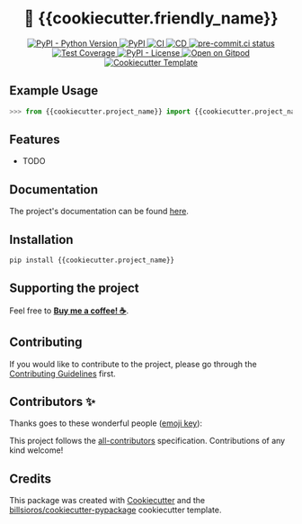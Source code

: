 <h1 align="center">🐍 {{cookiecutter.friendly_name}}</h1>

<p align="center">
  <a href="https://www.python.org/">
    <img
      src="https://img.shields.io/pypi/pyversions/{{cookiecutter.project_name}}"
      alt="PyPI - Python Version"
    />
  </a>
  <a href="https://pypi.org/project/{{cookiecutter.project_name}}/">
    <img
      src="https://img.shields.io/pypi/v/{{cookiecutter.project_name}}"
      alt="PyPI"
    />
  </a>
  <a href="https://github.com/{{cookiecutter.github_user}}/{{cookiecutter.project_name}}/actions/workflows/ci.yml">
    <img
      src="https://github.com/{{cookiecutter.github_user}}/{{cookiecutter.project_name}}/actions/workflows/ci.yml/badge.svg"
      alt="CI"
    />
  </a>
  <a href="https://github.com/{{cookiecutter.github_user}}/{{cookiecutter.project_name}}/actions/workflows/cd.yml">
    <img
      src="https://github.com/{{cookiecutter.github_user}}/{{cookiecutter.project_name}}/actions/workflows/cd.yml/badge.svg"
      alt="CD"
    />
  </a>
  <a href="https://results.pre-commit.ci/latest/github/{{cookiecutter.github_user}}/{{cookiecutter.project_name}}/master">
    <img
      src="https://results.pre-commit.ci/badge/github/{{cookiecutter.github_user}}/{{cookiecutter.project_name}}/master.svg"
      alt="pre-commit.ci status"
    />
  </a>
  <a href="https://codecov.io/gh/{{cookiecutter.github_user}}/{{cookiecutter.project_name}}">
    <img
      src="https://codecov.io/gh/{{cookiecutter.github_user}}/{{cookiecutter.project_name}}/branch/master/graph/badge.svg?token=coLOL0j6Ap"
      alt="Test Coverage"/>
  </a>
  <a href="https://opensource.org/licenses/MIT">
    <img
      src="https://img.shields.io/pypi/l/{{cookiecutter.project_name}}"
      alt="PyPI - License"
    />
  </a>
  <a href="https://gitpod.io/from-referrer/">
    <img
      src="https://img.shields.io/badge/Open%20on-Gitpod-blue?logo=gitpod&style=flat"
      alt="Open on Gitpod"
    />
  </a>
  <a href="https://github.com/billsioros/cookiecutter-pypackage">
    <img
      src="https://img.shields.io/badge/cookiecutter-template-D4AA00.svg?style=flat&logo=cookiecutter"
      alt="Cookiecutter Template">
  </a>

</p>

## Example Usage

```python
>>> from {{cookiecutter.project_name}} import {{cookiecutter.project_name}}
```

## Features

- TODO

## Documentation

The project's documentation can be found [here](https://{{cookiecutter.github_user}}.github.io/{{cookiecutter.project_name}}/).

## Installation

```bash
pip install {{cookiecutter.project_name}}
```

## Supporting the project

Feel free to [**Buy me a coffee! ☕**](https://www.buymeacoffee.com/{{cookiecutter.github_user}}).

## Contributing

If you would like to contribute to the project, please go through the [Contributing Guidelines](https://{{cookiecutter.github_user}}.github.io/{{cookiecutter.project_name}}/latest/CONTRIBUTING/) first.

## Contributors ✨

Thanks goes to these wonderful people ([emoji key](https://allcontributors.org/docs/en/emoji-key)):

<!-- ALL-CONTRIBUTORS-LIST:START - Do not remove or modify this section -->
<!-- prettier-ignore-start -->
<!-- markdownlint-disable -->

<!-- markdownlint-restore -->
<!-- prettier-ignore-end -->
<!-- ALL-CONTRIBUTORS-LIST:END -->

This project follows the [all-contributors](https://github.com/all-contributors/all-contributors) specification. Contributions of any kind welcome!

## Credits

This package was created with [Cookiecutter](https://github.com/cookiecutter/cookiecutter) and the [billsioros/cookiecutter-pypackage](https://github.com/billsioros/cookiecutter-pypackage) cookiecutter template.

